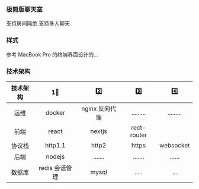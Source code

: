 ### 极简版聊天室

支持房间隔绝
支持多人聊天

### 样式

参考 MacBook Pro 的终端界面设计的...

### 技术架构

| 技术架构 | 1⃣                  | 2️⃣            | 3️⃣         | 4️⃣       |
| :------: | :-----------------: | :------------: | :---------: | :-------: |
| 运维     | docker | nginx 反向代理 | .........   | ......... |
| 前端     | react               | nextjs         | rect-router |
| 协议栈   | http1.1             | http2          | https       | websocket |
| 后端     | nodejs              | .......        | .......     | ......    |
| 数据库   | redis 会话管理      | mysql          | .....       | ...       |
